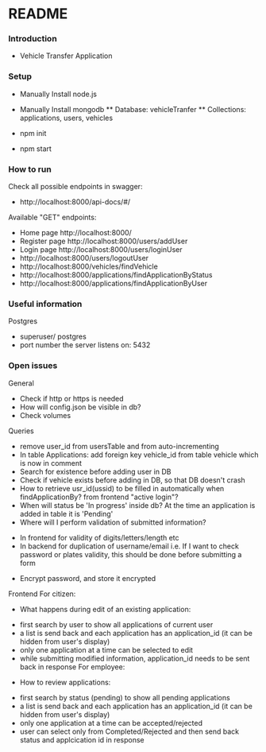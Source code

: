 # README #

### Introduction ###

* Vehicle Transfer Application

### Setup ###

* Manually Install node.js
* Manually Install mongodb
** Database: vehicleTranfer
** Collections: applications, users, vehicles

* npm init
* npm start

### How to run ###

Check all possible endpoints in swagger: 
* http://localhost:8000/api-docs/#/

Available "GET" endpoints:
* Home page http://localhost:8000/
* Register page http://localhost:8000/users/addUser
* Login page http://localhost:8000/users/loginUser
* http://localhost:8000/users/logoutUser
* http://localhost:8000/vehicles/findVehicle
* http://localhost:8000/applications/findApplicationByStatus
* http://localhost:8000/applications/findApplicationByUser


### Useful information ###
Postgres
* superuser/ postgres
* port number the server listens on: 5432

### Open issues ###
General
* Check if http or https is needed
* How will config.json be visible in db?
* Check volumes

Queries
* remove user_id from usersTable and from auto-incrementing
* In table Applications: add foreign key vehicle_id from table vehicle which is now in comment
* Search for existence before adding user in DB
* Check if vehicle exists before adding in DB, so that DB doesn't crash
* How to retrieve usr_id(ussid) to be filled in automatically when findApplicationBy? from frontend "active login"?
* When will status be 'In progress' inside db? At the time an application is added in table it is 'Pending'
* Where will I perform validation of submitted information? 
- In frontend for validity of digits/letters/length etc
- In backend for duplication of username/email
i.e. If I want to check password or plates validity, this should be done before submitting a form 
* Encrypt password, and store it encrypted

Frontend
For citizen:
* What happens during edit of an existing application:
- first search by user to show all applications of current user
- a list is send back and each application has an application_id (it can be hidden from user's display)
- only one application at a time can be selected to edit
- while submitting modified information, application_id needs to be sent back in response
For employee:
* How to review applications:
- first search by status (pending) to show all pending applications
- a list is send back and each application has an application_id (it can be hidden from user's display)
- only one application at a time can be accepted/rejected
- user can select only from Completed/Rejected and then send back status and applcication id in response
